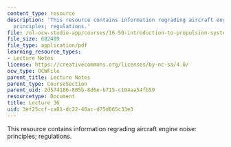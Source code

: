 ```yaml
---
content_type: resource
description: 'This resource contains information regrading aircraft engine noise:
  principles; regulations.'
file: /ol-ocw-studio-app/courses/16-50-introduction-to-propulsion-systems-spring-2012/3ef25ccfca81dc2240acd75d665c33e3_MIT16_50S12_lec36.pdf
file_size: 682489
file_type: application/pdf
learning_resource_types:
- Lecture Notes
license: https://creativecommons.org/licenses/by-nc-sa/4.0/
ocw_type: OCWFile
parent_title: Lecture Notes
parent_type: CourseSection
parent_uid: 2d574186-805b-8d6e-b715-c104aa54fb59
resourcetype: Document
title: Lecture 36
uid: 3ef25ccf-ca81-dc22-40ac-d75d665c33e3
---
```

This resource contains information regrading aircraft engine noise: principles; regulations.